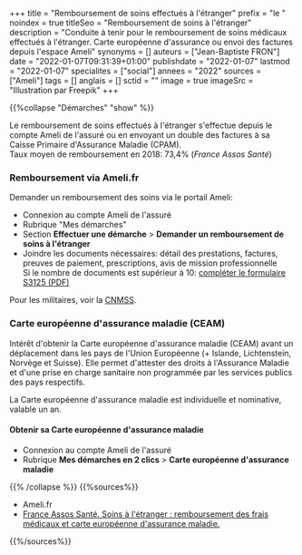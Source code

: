 +++
title = "Remboursement de soins effectués à l'étranger"
prefix = "le "
noindex = true
titleSeo = "Remboursement de soins à l'étranger"
description = "Conduite à tenir pour le remboursement de soins médicaux effectués à l'étranger. Carte européenne d'assurance ou envoi des factures depuis l'espace Ameli"
synonyms = []
auteurs = ["Jean-Baptiste FRON"]
date = "2022-01-07T09:31:39+01:00"
publishdate = "2022-01-07"
lastmod = "2022-01-07"
specialites = ["social"]
annees = "2022"
sources = ["Ameli"]
tags = []
anglais = []
sctid = ""
image = true
imageSrc = "Illustration par Freepik"
+++

{{%collapse "Démarches" "show" %}}

Le remboursement de soins effectués à l'étranger s'effectue depuis le compte Ameli de l'assuré ou en envoyant un double des factures à sa Caisse Primaire d'Assurance Maladie (CPAM).  
Taux moyen de remboursement en 2018: 73,4% (*France Assos Santé*)

### Remboursement via Ameli.fr

Demander un remboursement des soins via le portail Ameli:

- Connexion au compte Ameli de l'assuré
- Rubrique "Mes démarches"
- Section **Effectuer une démarche** > **Demander un remboursement de soins à l'étranger**
- Joindre les documents nécessaires: détail des prestations, factures, preuves de paiement, prescriptions, avis de mission professionnelle  
  Si le nombre de documents est supérieur à 10: [compléter le formulaire S3125 (PDF)](https://www.ameli.fr/sites/default/files/formualires/221/s3125.pdf)

Pour les militaires, voir la [CNMSS](https://www.cnmss.fr/).

### Carte européenne d'assurance maladie (CEAM)

Intérêt d'obtenir la Carte européenne d'assurance maladie (CEAM) avant un déplacement dans les pays de l'Union Européenne (+ Islande, Lichtenstein, Norvège et Suisse). Elle permet d'attester des droits à l'Assurance Maladie et d'une prise en charge sanitaire non programmée par les services publics des pays respectifs.

La Carte européenne d'assurance maladie est individuelle et nominative, valable un an.

#### Obtenir sa Carte européenne d'assurance maladie

- Connexion au compte Ameli de l'assuré
- Rubrique **Mes démarches en 2 clics** > **Carte européenne d'assurance maladie**

{{% /collapse %}}
{{%sources%}}

- Ameli.fr
- [France Assos Santé. Soins à l'étranger : remboursement des frais médicaux et carte européenne d'assurance maladie.](https://www.france-assos-sante.org/66-millions-dimpatients/la-qualite-de-vos-soins/soins-a-letranger-ce-quil-faut-savoir-avant-de-partir-3/)

{{%/sources%}}
